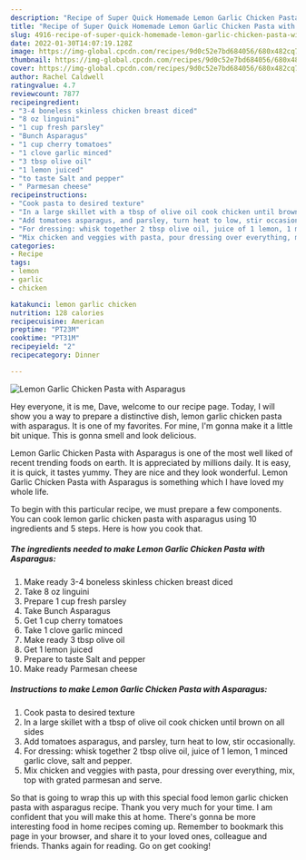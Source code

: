 ```yaml
---
description: "Recipe of Super Quick Homemade Lemon Garlic Chicken Pasta with Asparagus"
title: "Recipe of Super Quick Homemade Lemon Garlic Chicken Pasta with Asparagus"
slug: 4916-recipe-of-super-quick-homemade-lemon-garlic-chicken-pasta-with-asparagus
date: 2022-01-30T14:07:19.128Z
image: https://img-global.cpcdn.com/recipes/9d0c52e7bd684056/680x482cq70/lemon-garlic-chicken-pasta-with-asparagus-recipe-main-photo.jpg
thumbnail: https://img-global.cpcdn.com/recipes/9d0c52e7bd684056/680x482cq70/lemon-garlic-chicken-pasta-with-asparagus-recipe-main-photo.jpg
cover: https://img-global.cpcdn.com/recipes/9d0c52e7bd684056/680x482cq70/lemon-garlic-chicken-pasta-with-asparagus-recipe-main-photo.jpg
author: Rachel Caldwell
ratingvalue: 4.7
reviewcount: 7877
recipeingredient:
- "3-4 boneless skinless chicken breast diced"
- "8 oz linguini"
- "1 cup fresh parsley"
- "Bunch Asparagus"
- "1 cup cherry tomatoes"
- "1 clove garlic minced"
- "3 tbsp olive oil"
- "1 lemon juiced"
- "to taste Salt and pepper"
- " Parmesan cheese"
recipeinstructions:
- "Cook pasta to desired texture"
- "In a large skillet with a tbsp of olive oil cook chicken until brown on all sides"
- "Add tomatoes asparagus, and parsley, turn heat to low, stir occasionally."
- "For dressing: whisk together 2 tbsp olive oil, juice of 1 lemon, 1 minced garlic clove, salt and pepper."
- "Mix chicken and veggies with pasta, pour dressing over everything, mix, top with grated parmesan and serve."
categories:
- Recipe
tags:
- lemon
- garlic
- chicken

katakunci: lemon garlic chicken 
nutrition: 128 calories
recipecuisine: American
preptime: "PT23M"
cooktime: "PT31M"
recipeyield: "2"
recipecategory: Dinner

---
```



![Lemon Garlic Chicken Pasta with Asparagus](https://img-global.cpcdn.com/recipes/9d0c52e7bd684056/680x482cq70/lemon-garlic-chicken-pasta-with-asparagus-recipe-main-photo.jpg)

Hey everyone, it is me, Dave, welcome to our recipe page. Today, I will show you a way to prepare a distinctive dish, lemon garlic chicken pasta with asparagus. It is one of my favorites. For mine, I'm gonna make it a little bit unique. This is gonna smell and look delicious.

Lemon Garlic Chicken Pasta with Asparagus is one of the most well liked of recent trending foods on earth. It is appreciated by millions daily. It is easy, it is quick, it tastes yummy. They are nice and they look wonderful. Lemon Garlic Chicken Pasta with Asparagus is something which I have loved my whole life.




To begin with this particular recipe, we must prepare a few components. You can cook lemon garlic chicken pasta with asparagus using 10 ingredients and 5 steps. Here is how you cook that.

<!--inarticleads1-->

##### The ingredients needed to make Lemon Garlic Chicken Pasta with Asparagus:

1. Make ready 3-4 boneless skinless chicken breast diced
1. Take 8 oz linguini
1. Prepare 1 cup fresh parsley
1. Take Bunch Asparagus
1. Get 1 cup cherry tomatoes
1. Take 1 clove garlic minced
1. Make ready 3 tbsp olive oil
1. Get 1 lemon juiced
1. Prepare to taste Salt and pepper
1. Make ready  Parmesan cheese




<!--inarticleads2-->

##### Instructions to make Lemon Garlic Chicken Pasta with Asparagus:

1. Cook pasta to desired texture
1. In a large skillet with a tbsp of olive oil cook chicken until brown on all sides
1. Add tomatoes asparagus, and parsley, turn heat to low, stir occasionally.
1. For dressing: whisk together 2 tbsp olive oil, juice of 1 lemon, 1 minced garlic clove, salt and pepper.
1. Mix chicken and veggies with pasta, pour dressing over everything, mix, top with grated parmesan and serve.




So that is going to wrap this up with this special food lemon garlic chicken pasta with asparagus recipe. Thank you very much for your time. I am confident that you will make this at home. There's gonna be more interesting food in home recipes coming up. Remember to bookmark this page in your browser, and share it to your loved ones, colleague and friends. Thanks again for reading. Go on get cooking!
